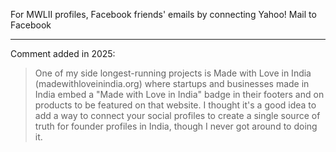For MWLII profiles, Facebook friends' emails by connecting Yahoo! Mail to Facebook

---

Comment added in 2025:

> One of my side longest-running projects is Made with Love in India (madewithloveinindia.org) where startups and businesses made in India embed a "Made with Love in India" badge in their footers and on products to be featured on that website. I thought it's a good idea to add a way to connect your social profiles to create a single source of truth for founder profiles in India, though I never got around to doing it.
